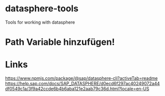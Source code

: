 # datasphere-tools
Tools for working with datasphere

# Path Variable hinzufügen!

# Links
https://www.npmjs.com/package/@sap/datasphere-cli?activeTab=readme
https://help.sap.com/docs/SAP_DATASPHERE/d0ecd6f297ac40249072a44df0549c1a/3f9a42ccde6b4b6aba121e2aab79c36d.html?locale=en-US
